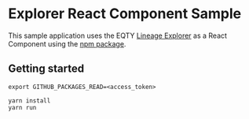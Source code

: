 # Explorer React Component Sample

This sample application uses the EQTY [Lineage Explorer](https://explorer.eqtylab.io) as a React Component using the [npm package](https://github.com/eqtylab/integrity-monorepo/pkgs/npm/explorer).

## Getting started

```
export GITHUB_PACKAGES_READ=<access_token>

yarn install
yarn run
```
